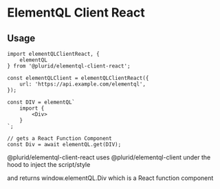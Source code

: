 # ElementQL Client React

## Usage

    import elementQLClientReact, {
        elementQL
    } from '@plurid/elementql-client-react';

    const elementQLClient = elementQLClientReact({
        url: 'https://api.example.com/elementql',
    });

    const DIV = elementQL`
        import {
            <Div>
        }
    `;

    // gets a React Function Component
    const Div = await elementQL.get(DIV);


@plurid/elementql-client-react uses @plurid/elementql-client under the hood to inject the script/style

and returns window.elementQL.Div which is a React function component
